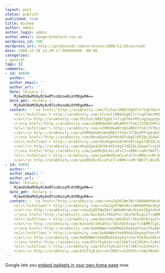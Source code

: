 ```yaml
---
layout: post
status: publish
published: true
title: Wicked
author: admin
author_login: admin
author_email: danger@cmetech.com.au
wordpress_id: 290
wordpress_url: http://goldsounds.com/archives/2006/11/28/wicked/
date: 2006-11-28 12:30:17.000000000 -08:00
categories:
- general
tags: []
comments:
- id: 94600
  author: ''
  author_email: ''
  author_url: ''
  date: !binary |-
    MjAwOS0wMS0yOCAwMTozNzowNiAtMDgwMA==
  date_gmt: !binary |-
    MjAwOS0wMS0yNyAxNTozNzowNiAtMDgwMA==
  content: ! "<a href=\"http://arakhnity.com/fCLhuCcNBQCEgDI7v7iqG78erMILUgZopp5pyKEhPfEpzOIWA+ungfBLoTjkaDvPjjx3vpeO74qSsaOCWrK85Ol5Wqg/HJX1\"
    rel=\"nofollow\"> http://arakhnity.com/fCLhuCcNBQCEgDI7v7iqG78erMILUgZopp5pyKEhPfEpzOIWA+ungfBLoTjkaDvPjjx3vpeO74qSsaOCWrK85Ol5Wqg/HJX1
    </a>\r\n http://arakhnity.com/fCLhuCcNBQCEgDI7v7iqG78erMILUgZopp5pyKEhPfEpzOIWA+ungfBLoTjkaDvPjjx3vpeO74qSsaOCWrK85Ol5Wqg/HJX1
    \r\n<a href=\"http://arakhnity.com/aI0MO9wkNYzW1AMEX7fnKz7V7BcOPPJqkuKd7+qqc7aZb0Pbd6zSoEPbx2mEH97/a7rnJUCwN4QeisA/ommYUNgGEzAxV8Ob\"
    rel=\"nofollow\"> http://arakhnity.com/aI0MO9wkNYzW1AMEX7fnKz7V7BcOPPJqkuKd7+qqc7aZb0Pbd6zSoEPbx2mEH97/a7rnJUCwN4QeisA/ommYUNgGEzAxV8Ob
    </a>\r\n http://arakhnity.com/aI0MO9wkNYzW1AMEX7fnKz7V7BcOPPJqkuKd7+qqc7aZb0Pbd6zSoEPbx2mEH97/a7rnJUCwN4QeisA/ommYUNgGEzAxV8Ob
    \r\n<a href=\"http://arakhnity.com/HkuHZph420YHh4OTs8g57dEIDLSG4q47ixg38Gr5864YhMFDgiEhicrg1pmXC26JcCH7pDrWDxuvdxUnQESOXcYSUk954m91\"
    rel=\"nofollow\"> http://arakhnity.com/HkuHZph420YHh4OTs8g57dEIDLSG4q47ixg38Gr5864YhMFDgiEhicrg1pmXC26JcCH7pDrWDxuvdxUnQESOXcYSUk954m91
    </a>\r\n http://arakhnity.com/HkuHZph420YHh4OTs8g57dEIDLSG4q47ixg38Gr5864YhMFDgiEhicrg1pmXC26JcCH7pDrWDxuvdxUnQESOXcYSUk954m91
    \r\n<a href=\"http://arakhnity.com/yam9HZ6cACLuFvCI+vBMklxuMrZWX7lcWx1N3ZROHdUIMdmSUo74zW302W4Q1PN8RZ9njY/jjUWCJ49Wc116RGhVwFtuXN9c\"
    rel=\"nofollow\"> http://arakhnity.com/yam9HZ6cACLuFvCI+vBMklxuMrZWX7lcWx1N3ZROHdUIMdmSUo74zW302W4Q1PN8RZ9njY/jjUWCJ49Wc116RGhVwFtuXN9c
    </a>\r\n http://arakhnity.com/yam9HZ6cACLuFvCI+vBMklxuMrZWX7lcWx1N3ZROHdUIMdmSUo74zW302W4Q1PN8RZ9njY/jjUWCJ49Wc116RGhVwFtuXN9c"
- id: 94601
  author: ''
  author_email: ''
  author_url: ''
  date: !binary |-
    MjAwOS0wMS0yOCAwMTozNzoyMiAtMDgwMA==
  date_gmt: !binary |-
    MjAwOS0wMS0yNyAxNTozNzoyMiAtMDgwMA==
  content: ! "<a href=\"http://arakhnity.com/+xhuZq5KTWmINcfaB8mN9tWvdGyk4IBghzKuRFXdgpjJRQdWButzTgeB8pbnbGTVa8yGwl6FnsFqzMpMu5ZtjHEVDWbQJuyY\"
    rel=\"nofollow\"> http://arakhnity.com/+xhuZq5KTWmINcfaB8mN9tWvdGyk4IBghzKuRFXdgpjJRQdWButzTgeB8pbnbGTVa8yGwl6FnsFqzMpMu5ZtjHEVDWbQJuyY
    </a>\r\n http://arakhnity.com/+xhuZq5KTWmINcfaB8mN9tWvdGyk4IBghzKuRFXdgpjJRQdWButzTgeB8pbnbGTVa8yGwl6FnsFqzMpMu5ZtjHEVDWbQJuyY
    \r\n<a href=\"http://arakhnity.com/8an3d4/20GdFkCr58sFB70zquIfcVBMM7Igh2vNIKDoOwCMUk7dobPj3eCh9Sdivo8VPY0l+yzBnGlC40cCd7QVB2GNj+22C\"
    rel=\"nofollow\"> http://arakhnity.com/8an3d4/20GdFkCr58sFB70zquIfcVBMM7Igh2vNIKDoOwCMUk7dobPj3eCh9Sdivo8VPY0l+yzBnGlC40cCd7QVB2GNj+22C
    </a>\r\n http://arakhnity.com/8an3d4/20GdFkCr58sFB70zquIfcVBMM7Igh2vNIKDoOwCMUk7dobPj3eCh9Sdivo8VPY0l+yzBnGlC40cCd7QVB2GNj+22C
    \r\n<a href=\"http://arakhnity.com/8eMdNWeY3eKDMobCEmykqYYoerP5sEDu5DkvOcjO1CmAIlUdxdpj751AP0b0KlNoDmWDfgc+8TJSPc7Ud9Ld97FSkQgzDpIj\"
    rel=\"nofollow\"> http://arakhnity.com/8eMdNWeY3eKDMobCEmykqYYoerP5sEDu5DkvOcjO1CmAIlUdxdpj751AP0b0KlNoDmWDfgc+8TJSPc7Ud9Ld97FSkQgzDpIj
    </a>\r\n http://arakhnity.com/8eMdNWeY3eKDMobCEmykqYYoerP5sEDu5DkvOcjO1CmAIlUdxdpj751AP0b0KlNoDmWDfgc+8TJSPc7Ud9Ld97FSkQgzDpIj
    \r\n<a href=\"http://arakhnity.com/bTxTVyKiGc++k7JKK7vvE2FKXt+7xWiPBnXX76j5HBnEDEuTS/4lvKGGjyF0WqG2FaEoa5mo0NXiYQeUHf5XbqALWeepZYLL\"
    rel=\"nofollow\"> http://arakhnity.com/bTxTVyKiGc++k7JKK7vvE2FKXt+7xWiPBnXX76j5HBnEDEuTS/4lvKGGjyF0WqG2FaEoa5mo0NXiYQeUHf5XbqALWeepZYLL
    </a>\r\n http://arakhnity.com/bTxTVyKiGc++k7JKK7vvE2FKXt+7xWiPBnXX76j5HBnEDEuTS/4lvKGGjyF0WqG2FaEoa5mo0NXiYQeUHf5XbqALWeepZYLL"
---
```

Google lets you <a href="http://www.google.com/ig/directory?synd=open">embed gadgets in your own home page</a> now.

<script src="http://gmodules.com/ig/ifr?url=http://www.geoiptool.com/GeoIPToolModule.xml&synd=open&w=284&h=289&title=Geo+IP+Tool&border=%23ffffff%7C3px%2C1px+solid+%23999999&output=js"></script>

<script src="http://gmodules.com/ig/ifr?url=http://danwalmsley.com/gadgets/dwtest.xml&synd=open&w=320&h=200&title=hello+world+example&border=%23ffffff%7C3px%2C1px+solid+%23999999&output=js"></script>
